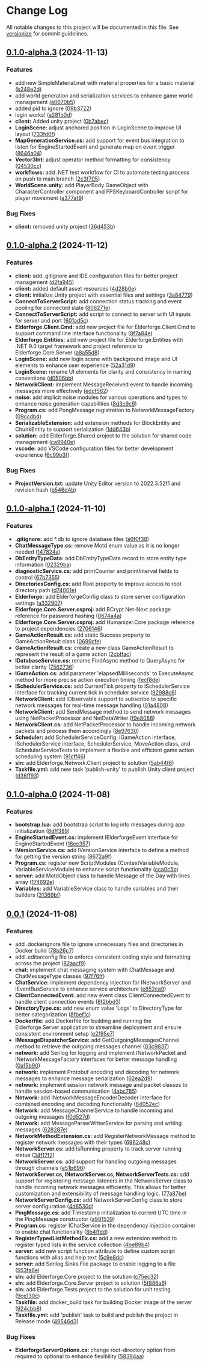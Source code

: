 # Change Log

All notable changes to this project will be documented in this file. See [versionize](https://github.com/versionize/versionize) for commit guidelines.

<a name="0.1.0-alpha.3"></a>
## [0.1.0-alpha.3](https://www.github.com/tgiachi/Elderforge/releases/tag/v0.1.0-alpha.3) (2024-11-13)

### Features

* add new SimpleMaterial.mat with material properties for a basic material ([b248e2d](https://www.github.com/tgiachi/Elderforge/commit/b248e2ddcf17d716a2dd88d926897bacbcc5792b))
* add world generation and serialization services to enhance game world management ([a0670b5](https://www.github.com/tgiachi/Elderforge/commit/a0670b5f045e0ad31d896cd0bf133e1e65cbaed0))
* added pid to ignore ([09b3722](https://www.github.com/tgiachi/Elderforge/commit/09b3722780fcc980ab8bdedc6ffbbea8e7eebc92))
* login works! ([a281b0d](https://www.github.com/tgiachi/Elderforge/commit/a281b0dcca3f15de2476e0766869a8a6cca80029))
* **client:** Added unity project ([0b7abec](https://www.github.com/tgiachi/Elderforge/commit/0b7abecf8c7d75a2e80702373ef3d19bb0c07c0b))
* **LoginScene:** adjust anchored position in LoginScene to improve UI layout ([733fd0f](https://www.github.com/tgiachi/Elderforge/commit/733fd0fac16702c57ad6455d3de70c0db4abc832))
* **MapGenerationService.cs:** add support for event bus integration to listen for EngineStartedEvent and generate map on event trigger ([8646a04](https://www.github.com/tgiachi/Elderforge/commit/8646a044b07274ea38bd9a2e8bdb0196e07f6e47))
* **Vector3Int:** adjust operator method formatting for consistency ([04530cc](https://www.github.com/tgiachi/Elderforge/commit/04530cc25c64dfebff7563c9759ab9d0f87ba151))
* **workflows:** add .NET test workflow for CI to automate testing process on push to main branch ([2c3f705](https://www.github.com/tgiachi/Elderforge/commit/2c3f705f65d52ee998bf2b42c1a8a68c15a9857f))
* **WorldScene.unity:** add PlayerBody GameObject with CharacterController component and FPSKeyboardController script for player movement ([a377af9](https://www.github.com/tgiachi/Elderforge/commit/a377af95beaa0b290a50b131548cf3793d2f31e4))

### Bug Fixes

* **client:** removed unity project ([36d453b](https://www.github.com/tgiachi/Elderforge/commit/36d453b4bb423e6140d9b4dcf213aa523a0f90a1))

<a name="0.1.0-alpha.2"></a>
## [0.1.0-alpha.2](https://www.github.com/tgiachi/Elderforge/releases/tag/v0.1.0-alpha.2) (2024-11-12)

### Features

* **client:** add .gitignore and IDE configuration files for better project management ([d2fa945](https://www.github.com/tgiachi/Elderforge/commit/d2fa94581aec6bf98a28ff43a02f36889e1c9326))
* **client:** added default asset resources ([4d28b0e](https://www.github.com/tgiachi/Elderforge/commit/4d28b0ec0ac635a936f43c31f050234512019c9f))
* **client:** initialize Unity project with essential files and settings ([3a84779](https://www.github.com/tgiachi/Elderforge/commit/3a8477969048fcc6eae551ae2668c4b7a10f94f8))
* **ConnectToServerScript:** add connection status tracking and event pooling for connected state ([806271e](https://www.github.com/tgiachi/Elderforge/commit/806271ed4cddc3a104d2eeb660bc0049a726df1c))
* **ConnectToServerScript:** add script to connect to server with UI inputs for server and port ([601ad5c](https://www.github.com/tgiachi/Elderforge/commit/601ad5cc1605916743bc782dac8f6f373d09cc1a))
* **Elderforge.Client.Cmd:** add new project file for Elderforge.Client.Cmd to support command line interface functionality ([8f7a84e](https://www.github.com/tgiachi/Elderforge/commit/8f7a84ee40f5c12ab63f90d7a88c1f570d72cae6))
* **Elderforge.Entities:** add new project file for Elderforge.Entities with .NET 9.0 target framework and project reference to Elderforge.Core.Server ([a8a55d8](https://www.github.com/tgiachi/Elderforge/commit/a8a55d8487bfb55884aa4b7bd1953d01b938519b))
* **LoginScene:** add new login scene with background image and UI elements to enhance user experience ([52a31d9](https://www.github.com/tgiachi/Elderforge/commit/52a31d91943d037e4e44e0daf9b0af1b1a2d54a0))
* **LoginScene:** rename UI elements for clarity and consistency in naming conventions ([d0506bb](https://www.github.com/tgiachi/Elderforge/commit/d0506bbcb15ca636e6dd4b2b750fd812549ab954))
* **NetworkClient:** implement MessageReceived event to handle incoming messages more effectively ([edcf562](https://www.github.com/tgiachi/Elderforge/commit/edcf56211c1c1066f031514fd80a3de43ede7c71))
* **noise:** add implicit noise modules for various operations and types to enhance noise generation capabilities ([8d3c9c9](https://www.github.com/tgiachi/Elderforge/commit/8d3c9c95ba05fdfd45660b40b77b26f3a4cbce7a))
* **Program.cs:** add PongMessage registration to NetworkMessageFactory ([09ccdbd](https://www.github.com/tgiachi/Elderforge/commit/09ccdbd14023dd8cc660c7dbbcbe5f396c662a74))
* **SerializableExtension:** add extension methods for BlockEntity and ChunkEntity to support serialization ([1dd643b](https://www.github.com/tgiachi/Elderforge/commit/1dd643b28d22a85932e45ebb62a82bc8b4877105))
* **solution:** add Elderforge.Shared project to the solution for shared code management ([ca9940e](https://www.github.com/tgiachi/Elderforge/commit/ca9940e9d8a80599e723a2ece383b2fffd85abf4))
* **vscode:** add VSCode configuration files for better development experience ([6c99b3f](https://www.github.com/tgiachi/Elderforge/commit/6c99b3ff3b61c8dfe249bcc25820134a0da43866))

### Bug Fixes

* **ProjectVersion.txt:** update Unity Editor version to 2022.3.52f1 and revision hash ([b546d4b](https://www.github.com/tgiachi/Elderforge/commit/b546d4ba0914d5b6da51c0b347992dc6af0f7dba))

<a name="0.1.0-alpha.1"></a>
## [0.1.0-alpha.1](https://www.github.com/tgiachi/Elderforge/releases/tag/v0.1.0-alpha.1) (2024-11-10)

### Features

* **.gitignore:** add *.db to ignore database files ([a6f0f38](https://www.github.com/tgiachi/Elderforge/commit/a6f0f380843a9f3897690f2295ea5d60a07eea25))
* **ChatMessageType.cs:** remove Motd enum value as it is no longer needed ([147824a](https://www.github.com/tgiachi/Elderforge/commit/147824ad4099ebdbe84635f90a9bf8bdfd5d7157))
* **DbEntityTypeData:** add DbEntityTypeData record to store entity type information ([02329ba](https://www.github.com/tgiachi/Elderforge/commit/02329ba24229862aab96d0e27e13cf14185b8445))
* **diagnosticService.cs:** add printCounter and printInterval fields to control ([67b7355](https://www.github.com/tgiachi/Elderforge/commit/67b73556f8d849013e346bada5acb4619cdbbbc3))
* **DirectoriesConfig.cs:** add Root property to improve access to root directory path ([d74001e](https://www.github.com/tgiachi/Elderforge/commit/d74001e1e0753f450e6e02cec09db773af191b7d))
* **Elderforge:** add ElderforgeConfig class to store server configuration settings ([a332907](https://www.github.com/tgiachi/Elderforge/commit/a3329071bcfc49d5f912a2fb3ada553b338b194a))
* **Elderforge.Core.Server.csproj:** add BCrypt.Net-Next package reference for password hashing ([0674a4a](https://www.github.com/tgiachi/Elderforge/commit/0674a4ac75d0315f002ff33d81fbfd10e51f1653))
* **Elderforge.Core.Server.csproj:** add Humanizer.Core package reference to project dependencies ([2706146](https://www.github.com/tgiachi/Elderforge/commit/27061467929a02f3abf50d80a7c880f3929e5925))
* **GameActionResult.cs:** add static Success property to GameActionResult class ([0699cfe](https://www.github.com/tgiachi/Elderforge/commit/0699cfe09d3f505a631d7c21bcf2900fbd053d3b))
* **GameActionResult.cs:** create a new class GameActionResult to represent the result of a game action ([2cbffac](https://www.github.com/tgiachi/Elderforge/commit/2cbffacb5e596f2ed3de7ba434f45920d1a9a2f7))
* **IDatabaseService.cs:** rename FindAsync method to QueryAsync for better clarity ([7562736](https://www.github.com/tgiachi/Elderforge/commit/756273622b417d1d72d9a5486143f129eeb71d18))
* **IGameAction.cs:** add parameter 'elapsedMilliseconds' to ExecuteAsync method for more precise action execution timing ([fecf8de](https://www.github.com/tgiachi/Elderforge/commit/fecf8dec2df35a2c2b50287b0c281d6de6d84d04))
* **ISchedulerService.cs:** add CurrentTick property to ISchedulerService interface for tracking current tick in scheduler service ([92988c6](https://www.github.com/tgiachi/Elderforge/commit/92988c60e4e5186ac75d3e1d27feffe4042b3caa))
* **NetworkClient:** add IObservable support to subscribe to specific network messages for real-time message handling ([01a4808](https://www.github.com/tgiachi/Elderforge/commit/01a4808142d75c94c5b084db7ee1afa712a3720a))
* **NetworkClient:** add SendMessage method to send network messages using NetPacketProcessor and NetDataWriter ([f9e8088](https://www.github.com/tgiachi/Elderforge/commit/f9e80887279b690fd3a95783d3e78070c7602d1e))
* **NetworkClient.cs:** add NetPacketProcessor to handle incoming network packets and process them accordingly ([8e97630](https://www.github.com/tgiachi/Elderforge/commit/8e97630f2d52c954da6d0b06d833167edb4485eb))
* **Scheduler:** add SchedulerServiceConfig, IGameAction interface, ISchedulerService interface, SchedulerService, MoveAction class, and SchedulerServiceTests to implement a flexible and efficient game action scheduling system ([91cff46](https://www.github.com/tgiachi/Elderforge/commit/91cff4642c96c7dc62ad0f62b43d2f09730d3ada))
* **sln:** add Elderforge.Network.Client project to solution ([5ab44f6](https://www.github.com/tgiachi/Elderforge/commit/5ab44f622e205a5110460642a1e1e42adf90c0fa))
* **Taskfile.yml:** add new task 'publish-unity' to publish Unity client project ([d36ff93](https://www.github.com/tgiachi/Elderforge/commit/d36ff932da0aac9a19dfc14d24ebd7e988fc7b2e))

<a name="0.1.0-alpha.0"></a>
## [0.1.0-alpha.0](https://www.github.com/tgiachi/Elderforge/releases/tag/v0.1.0-alpha.0) (2024-11-08)

### Features

* **bootstrap.lua:** add bootstrap script to log info messages during app initialization ([8dff389](https://www.github.com/tgiachi/Elderforge/commit/8dff389647a744c7585ad0636ce4387e4aae6cbd))
* **EngineStartedEvent.cs:** implement IElderforgeEvent interface for EngineStartedEvent ([18ec357](https://www.github.com/tgiachi/Elderforge/commit/18ec357eca13dd8aac6d0be2e326d8f84349302e))
* **IVersionService.cs:** add IVersionService interface to define a method for getting the version string ([8672a9f](https://www.github.com/tgiachi/Elderforge/commit/8672a9f1b4d46f72e983ee72c7871c3cca586b2d))
* **Program.cs:** register new ScriptModules (ContextVariableModule, VariableServiceModule) to enhance script functionality ([cca0c5b](https://www.github.com/tgiachi/Elderforge/commit/cca0c5b470c9281e8514db422d1f3dc40d6f89fc))
* **server:** add MotdObject class to handle Message of the Day with lines array ([174692e](https://www.github.com/tgiachi/Elderforge/commit/174692e5ad9f69ecbab91e0748bc12c6407c6bfe))
* **Variables:** add VariableService class to handle variables and their builders ([31369bf](https://www.github.com/tgiachi/Elderforge/commit/31369bf5d483ccd2558d363f0f58db2d017a41f1))

<a name="0.0.1"></a>
## [0.0.1](https://www.github.com/tgiachi/Elderforge/releases/tag/v0.0.1) (2024-11-08)

### Features

* add .dockerignore file to ignore unnecessary files and directories in Docker build ([78b26c7](https://www.github.com/tgiachi/Elderforge/commit/78b26c748d668470850f3269c12e1c440d27e90a))
* add .editorconfig file to enforce consistent coding style and formatting across the project ([82aacf9](https://www.github.com/tgiachi/Elderforge/commit/82aacf90f8d823beb1e3f814cd9cb52c3a02febf))
* **chat:** implement chat messaging system with ChatMessage and ChatMessageType classes ([97f76ff](https://www.github.com/tgiachi/Elderforge/commit/97f76ff043c445bad7791e82f3dba9f884b099f5))
* **ChatService:** implement dependency injection for INetworkServer and IEventBusService to enhance service architecture ([e852ca9](https://www.github.com/tgiachi/Elderforge/commit/e852ca9d3f29f5a7f40ec0a59b7cf4b5d4708a6b))
* **ClientConnectedEvent:** add new event class ClientConnectedEvent to handle client connection events ([8f2bbd3](https://www.github.com/tgiachi/Elderforge/commit/8f2bbd3dbb7b65ec70e095a9ddfefb33c0bd641b))
* **DirectoryType.cs:** add new enum value 'Logs' to DirectoryType for better categorization ([8fbef1c](https://www.github.com/tgiachi/Elderforge/commit/8fbef1cc29b7aa84348c6f77094665f3cf9a6902))
* **Dockerfile:** add Dockerfile for building and running the Elderforge.Server application to streamline deployment and ensure consistent environment setup ([e2f95e7](https://www.github.com/tgiachi/Elderforge/commit/e2f95e742bd8f1fff52765d5c3de34c40c3d670b))
* **IMessageDispatcherService:** add GetOutgoingMessagesChannel method to retrieve the outgoing messages channel ([03c9837](https://www.github.com/tgiachi/Elderforge/commit/03c9837d714027ac7c0b6fcee1bafed47835bc69))
* **network:** add Serilog for logging and implement INetworkPacket and INetworkMessageFactory interfaces for better message handling ([0a15b90](https://www.github.com/tgiachi/Elderforge/commit/0a15b90951ba12c453155c1583812db0f54f7d7f))
* **network:** implement Protobuf encoding and decoding for network messages to enhance message serialization ([62ea2d9](https://www.github.com/tgiachi/Elderforge/commit/62ea2d98a06c9511d9fe6d00018aa51f52040fb8))
* **network:** implement session network message and packet classes to handle session-based communication ([4abc785](https://www.github.com/tgiachi/Elderforge/commit/4abc785a752dd19f42c1f0ea832b3f05359e928d))
* **Network:** add INetworkMessageEncoderDecoder interface for combined encoding and decoding functionality ([84052ec](https://www.github.com/tgiachi/Elderforge/commit/84052ec3716cb173637b48f5ce8f9a30ffb874e6))
* **Network:** add MessageChannelService to handle incoming and outgoing messages ([f0d527d](https://www.github.com/tgiachi/Elderforge/commit/f0d527de3a464079169960c0cb7799a6d4b9b0a3))
* **Network:** add MessageParserWriterService for parsing and writing messages ([628287e](https://www.github.com/tgiachi/Elderforge/commit/628287e8844ce696b88df8fc059333aa47ba4b72))
* **NetworkMethodExtension.cs:** add RegisterNetworkMessage method to register network messages with their types ([696248c](https://www.github.com/tgiachi/Elderforge/commit/696248c609eebe797b96b3d5be3f544196cb8e0c))
* **NetworkServer.cs:** add IsRunning property to track server running status ([34f17f2](https://www.github.com/tgiachi/Elderforge/commit/34f17f2f32eeb1ec09a6b89d5f9892181f9d7c0a))
* **NetworkServer.cs:** add support for handling outgoing messages through channels ([e51b696](https://www.github.com/tgiachi/Elderforge/commit/e51b69615509ac7b0cacc3e3a89c941a066df241))
* **NetworkServer.cs, INetworkServer.cs, NetworkServerTests.cs:** add support for registering message listeners in the NetworkServer class to handle incoming network messages efficiently. This allows for better customization and extensibility of message handling logic. ([77a87be](https://www.github.com/tgiachi/Elderforge/commit/77a87be76766b0a5c3b72ae60c77df496867d2ba))
* **NetworkServerConfig.cs:** add NetworkServerConfig class to store server configuration ([4d8530d](https://www.github.com/tgiachi/Elderforge/commit/4d8530df2eadd5d0a4856c02d10f3f8dc1e382fb))
* **PingMessage.cs:** add Timestamp initialization to current UTC time in the PingMessage constructor ([a981539](https://www.github.com/tgiachi/Elderforge/commit/a981539f9850a8075ce97f4c0b3eb03462ba67a7))
* **Program.cs:** register IChatService in the dependency injection container to enable chat functionality ([8b4ffdd](https://www.github.com/tgiachi/Elderforge/commit/8b4ffddef36d47f4b5c9f2eaac310467e77ae2c6))
* **RegisterTypedListMethodEx.cs:** add a new extension method to register typed lists in the service collection ([4be89b4](https://www.github.com/tgiachi/Elderforge/commit/4be89b4f0676df29ea4c78d27bec588ae09629ed))
* **server:** add new script function attribute to define custom script functions with alias and help text ([5c9e8dc](https://www.github.com/tgiachi/Elderforge/commit/5c9e8dc5b7ba49d433934476e9e5534f243350f2))
* **server:** add Serilog.Sinks.File package to enable logging to a file ([553fa6e](https://www.github.com/tgiachi/Elderforge/commit/553fa6e77d362758cb8f15e4d81d7de76a28bf50))
* **sln:** add Elderforge.Core project to the solution ([c75ec32](https://www.github.com/tgiachi/Elderforge/commit/c75ec32f5486133b33bc5e6f5cf1fa0133fb20b0))
* **sln:** add Elderforge.Core.Server project to solution ([5f886a6](https://www.github.com/tgiachi/Elderforge/commit/5f886a66b1a51eec56d1f163be14151e9d4ac08c))
* **sln:** add Elderforge.Tests project to the solution for unit testing ([9ce130c](https://www.github.com/tgiachi/Elderforge/commit/9ce130cdd0d66d97cccf3b13ed047d85e444a8a4))
* **Taskfile:** add docker_build task for building Docker image of the server ([924cbb8](https://www.github.com/tgiachi/Elderforge/commit/924cbb88d9ca66bda4ca0c9ae5c2cc6aaaba6604))
* **Taskfile.yml:** add 'publish' task to build and publish the project in Release mode ([49546d3](https://www.github.com/tgiachi/Elderforge/commit/49546d3e5b5bba2a34a1674a424748f147ba86ed))

### Bug Fixes

* **ElderforgeServerOptions.cs:** change root-directory option from required to optional to enhance flexibility ([58394aa](https://www.github.com/tgiachi/Elderforge/commit/58394aa581604a60fac04e28981479b97eb4300b))

